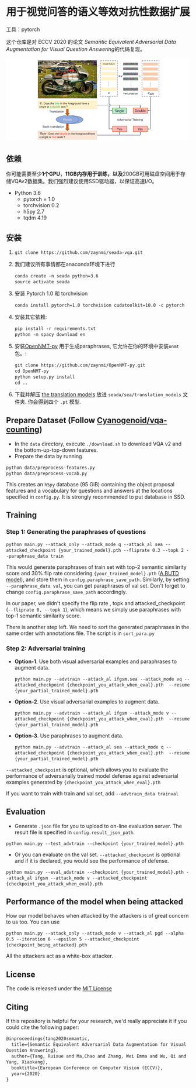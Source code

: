 # 用于视觉问答的语义等效对抗性数据扩展

工具：pytorch

这个仓库是对 ECCV 2020 的论文 *Semantic Equivalent Adversarial Data Augmentation for Visual Question Answering*的代码复现。



![](fig/overview.png)

## 依赖

你可能需要至少**1个GPU**，**11GB内存用于训练，以及**200GB可用磁盘空间用于存储VQAv2数据集。我们强烈建议使用SSD驱动器，以保证高速I/O。

- Python 3.6
  - pytorch = 1.0
  - torchvision 0.2
  - h5py 2.7
  - tqdm 4.19

## 安装

1. ```
   git clone https://github.com/zaynmi/seada-vqa.git
   ```

2. 我们建议所有事情都在anaconda环境下进行

   ```
   conda create -n seada python=3.6
   source activate seada
   ```

3. 安装 Pytorch 1.0 和 torchvision 

   ```
   conda install pytorch=1.0 torchvision cudatoolkit=10.0 -c pytorch
   ```

4. 安装其它依赖:

   ```
   pip install -r requirements.txt
   python -m spacy download en
   ```

5. 安装[OpenNMT-py](https://github.com/OpenNMT/OpenNMT-py) 用于生成paraphrases, 它允许在你的环境中安装`onmt`包。: 

   ```
   git clone https://github.com/zaynmi/OpenNMT-py.git
   cd OpenNMT-py
   python setup.py install
   cd ..
   ```

6. 下载并解压 [the translation models](https://drive.google.com/open?id=1b2upZvq5kM0lN0T7YaAY30xRdbamuk9y) 放进 `seada/sea/translation_models` 文件夹. 你会得到四个 `.pt` 模型.

## Prepare Dataset (Follow [Cyanogenoid/vqa-counting](https://github.com/Cyanogenoid/vqa-counting))

- In the `data` directory, execute `./download.sh` to download VQA v2 and the bottom-up-top-down features.
- Prepare the data by running

```
python data/preprocess-features.py
python data/preprocess-vocab.py
```

This creates an `h5py` database (95 GiB) containing the object proposal features and a vocabulary for questions and answers at the locations specified in `config.py`. It is strongly recommended to put database in SSD. 

## Training

### Step 1: Generating the paraphrases of questions

```
python main.py --attack_only --attack_mode q --attack_al sea --attacked_checkpoint {your_trained_model}.pth --fliprate 0.3 --topk 2 --paraphrase_data train
```

This would generate paraphrases of train set with top-2 semantic similarity score and 30% flip rate considering `{your_trained_model}.pth` ([A BUTD model](https://drive.google.com/file/d/1mXm9R968zxzWz8GYkpRnn3k4yzgwcXdz/view?usp=sharing)), and store them in `config.paraphrase_save_path`. Similarly, by setting `--paraphrase_data val`, you can get paraphrases of val set. Don't forget to change `config.paraphrase_save_path` accordingly. 

In our paper, we didn't specify the flip rate ,  topk and attacked_checkpoint (`--fliprate 0, --topk 1`), which means we simply use paraphrases with top-1 semantic similarity score.

There is another step left.  We need to sort the generated paraphrases in the same order with annotations file.  The script is in  `sort_para.py`

### Step 2: Adversarial training

- **Option-1**. Use both visual adversarial examples and paraphrases to augment data.

  ```
  python main.py --advtrain --attack_al ifgsm,sea --attack_mode vq --attacked_checkpoint {checkpoint_you_attack_when_eval}.pth  --resume {your_partial_trained_model}.pth
  ```

- **Option-2**. Use visual adversarial examples to augment data.

  ```
  python main.py --advtrain --attack_al ifgsm --attack_mode v --attacked_checkpoint {checkpoint_you_attack_when_eval}.pth  --resume {your_partial_trained_model}.pth
  ```

- **Option-3**. Use paraphrases to augment data.

  ```
  python main.py --advtrain --attack_al sea --attack_mode q --attacked_checkpoint {checkpoint_you_attack_when_eval}.pth  --resume {your_partial_trained_model}.pth
  ```

`--attacked_checkpoint` is optional, which allows you to evaluate the performance of adversarially trained model defense against adversarial examples generated by `{checkpoint_you_attack_when_eval}.pth`

If you want to train with train and val set, add `--advtrain_data trainval`

## Evaluation

- Generate `.json` file for you to upload to on-line evaluation server. The result file is specified in `config.result_json_path`.

```
python main.py --test_advtrain --checkpoint {your_trained_model}.pth
```

- Or you can evaluate on the val set. `--attacked_checkpoint` is optional and if it is declared, you would see the performance of defense.

```
python main.py --eval_advtrain --checkpoint {your_trained_model}.pth --attack_al ifgsm --attack_mode v --attacked_checkpoint {checkpoint_you_attack_when_eval}.pth 
```

## Performance of the model when being attacked

How our model behaves when attacked by the attackers is of great concern to us too. You can use

```
python main.py --attack_only --attack_mode v --attack_al pgd --alpha 0.5 --iteration 6 --epsilon 5 --attacked_checkpoint {checkpoint_being_attacked}.pth 
```

All the attackers act as a white-box attacker.

## License

The code is released under the [MIT License](https://github.com/zaynmi/semantic-equivalent-da-for-vqa/blob/master/LICENSE)

## Citing

If this repository is helpful for your research, we'd really appreciate it if you could cite the following paper:

```
@inproceedings{tang2020semantic,
  title={Semantic Equivalent Adversarial Data Augmentation for Visual Question Answering},
  author={Tang, Ruixue and Ma,Chao and Zhang, Wei Emma and Wu, Qi and Yang, Xiaokang},
  booktitle={European Conference on Computer Vision (ECCV)},
  year={2020}
}
```

